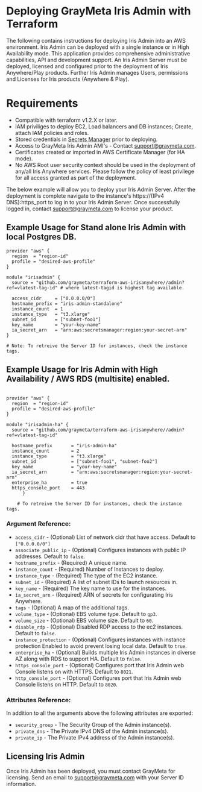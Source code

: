 # Deploying GrayMeta Iris Admin with Terraform

The following contains instructions for deploying Iris Admin into an AWS environment.  Iris Admin can be deployed with a single instance or in High Availability mode. This application provides comprehensive administrative capabilities, API and development support.  An Iris Admin Server must be deployed, licensed and configured prior to the deployment of Iris Anywhere/Play products. Further Iris Admin manages Users, permissions and Licenses for Iris products (Anywhere & Play). 

# Requirements
* Compatible with terraform v1.2.X or later.
* IAM priviliges to deploy EC2, Load balancers and DB instances; Create, attach IAM policies and roles.
* Stored credentials in [Secrets Manager](#creating-secrets-for-iris-anywhere) prior to deploying.
* Access to GrayMeta Iris Admin AMI's - Contact support@graymeta.com.
* Certificates created or imported in AWS Certificate Manager (for HA mode).
* No AWS Root user security context should be used in the deployment of any/all Iris Anywhere services.  Please follow the policy of least privilege for all access granted as part of the deployment. 

The below example will allow you to deploy your Iris Admin Server. After the deployment is complete navigate to the instance's https://{IPv4 DNS}:https_port to log in to your Iris Admin Server.  Once successfully logged in, contact support@graymeta.com to license your product.

## Example Usage for Stand alone Iris Admin with local Postgres DB.

```
provider "aws" {
  region  = "region-id"
  profile = "desired-aws-profile"
}

module "irisadmin" {
  source = "github.com/graymeta/terraform-aws-irisanywhere//admin?ref=vlatest-tag-id" # where latest-tagid is highest tag available.
    
  access_cidr     = ["0.0.0.0/0"]
  hostname_prefix = "iris-admin-standalone"
  instance_count  = 1
  instance_type   = "t3.xlarge"
  subnet_id       = ["subnet-foo1"]
  key_name        = "your-key-name"
  ia_secret_arn   = "arn:aws:secretsmanager:region:your-secret-arn"
}

# Note: To retreive the Server ID for instances, check the instance tags.
```

## Example Usage for Iris Admin with High Availability / AWS RDS (multisite) enabled.

```

provider "aws" {
  region  = "region-id"
  profile = "desired-aws-profile"
}

module "irisadmin-ha" {
  source = "github.com/graymeta/terraform-aws-irisanywhere//admin?ref=vlatest-tag-id"
  
  hostname_prefix       = "iris-admin-ha"
  instance_count        = 2
  instance_type         = "t3.xlarge"
  subnet_id             = ["subnet-foo1", "subnet-foo2"]
  key_name              = "your-key-name"
  ia_secret_arn         = "arn:aws:secretsmanager:region:your-secret-arn"
  enterprise_ha         = true
  https_console_port    = 443
      }

    # To retreive the Server ID for instances, check the instance tags.
```
### Argument Reference:
* `access_cidr` - (Optional) List of network cidr that have access.  Default to `["0.0.0.0/0"]`
* `associate_public_ip` - (Optional) Configures instances with public IP addresses. Default to `false`.
* `hostname_prefix` - (Required) A unique name.
* `instance_count` - (Required) Number of Instances to deploy.
* `instance_type` - (Required) The type of the EC2 instance.
* `subnet_id` - (Required) A list of subnet IDs to launch resources in.
* `key_name` - (Required) The key name to use for the instances.
* `ia_secret_arn` - (Required) ARN of secrets for configurating Iris Anywhere.
* `tags` -  (Optional) A map of the additional tags.
* `volume_type` - (Optional) EBS volume type. Default to `gp3`.
* `volume_size` - (Optional) EBS volume size. Default to `60`.
* `disable_rdp` - (Optional) Disabled RDP access to the ec2 instances. Default to `false`.
* `instance_protection` - (Optional) Configures instances with instance protection Enabled to avoid prevent losing local data. Default to `true`.
* `enterprise_ha` - (Optional) Builds multiple Iris Admin instances in diverse AZ along with RDS to support HA. Default to `false`.
* `https_console_port` - (Optional) Configures port that Iris Admin web Console listens on with HTTPS. Default to `8021`.
* `http_console_port` - (Optional) Configures port that Iris Admin web Console listens on HTTP. Default to `8020`.

### Attributes Reference:
In addition to all the arguments above the following attributes are exported:
* `security_group` - The Security Group of the Admin instance(s).
* `private_dns` - The Private IPv4 DNS of the Admin instance(s).
* `private_ip` - The Private IPv4 address of the Admin instance(s).

## Licensing Iris Admin
Once Iris Admin has been deployed, you must contact GrayMeta for licensing. Send an email to support@graymeta.com with your Server ID information.
